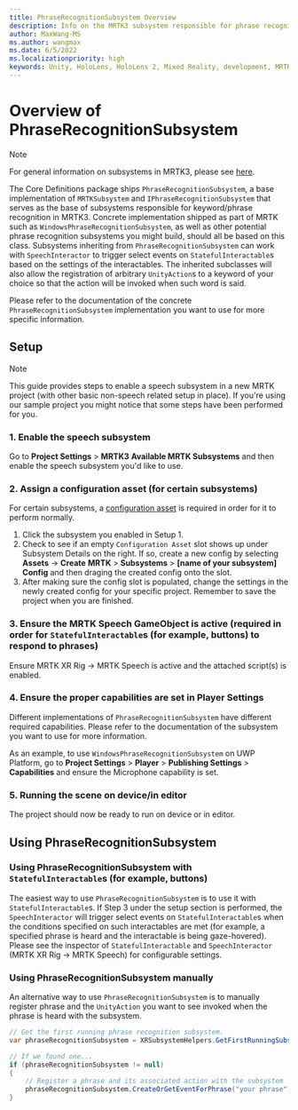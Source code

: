 ```yaml
---
title: PhraseRecognitionSubsystem Overview
description: Info on the MRTK3 subsystem responsible for phrase recognition
author: MaxWang-MS
ms.author: wangmax
ms.date: 6/5/2022
ms.localizationpriority: high
keywords: Unity, HoloLens, HoloLens 2, Mixed Reality, development, MRTK3, phrase, speech, phrase recognition, speech recognition, Mixed Reality Toolkit
---
```


# Overview of PhraseRecognitionSubsystem

> [!NOTE]
> For general information on subsystems in MRTK3, please see [here](../../../../mrtk3-overview/architecture/subsystems.md).

The Core Definitions package ships `PhraseRecognitionSubsystem`, a base implementation of `MRTKSubsystem` and `IPhraseRecognitionSubsystem` that serves  as the base of subsystems responsible for keyword/phrase recognition in MRTK3. Concrete implementation shipped as part of MRTK such as `WindowsPhraseRecognitionSubsystem`, as well as other potential phrase recognition subsystems you might build, should all be based on this class. Subsystems inheriting from `PhraseRecognitionSubsystem` can work with `SpeechInteractor` to trigger select events on `StatefulInteractable`s based on the settings of the interactables. The inherited subclasses will also allow the registration of arbitrary `UnityAction`s to a keyword of your choice so that the action will be invoked when such word is said.

Please refer to the documentation of the concrete `PhraseRecognitionSubsystem` implementation you want to use for more specific information.

## Setup

> [!NOTE]
> This guide provides steps to enable a speech subsystem in a new MRTK project (with other basic non-speech related setup in place). If you're using our sample project you might notice that some steps have been performed for you.

### 1. Enable the speech subsystem

Go to **Project Settings** > **MRTK3** **Available MRTK Subsystems** and then enable the speech subsystem you'd like to use.

### 2. Assign a configuration asset (for certain subsystems)

For certain subsystems, a [configuration asset](../../../../mrtk3-overview/architecture/subsystems.md#configuration) is required in order for it to perform normally. 

1. Click the subsystem you enabled in Setup 1.
1. Check to see if an empty `Configuration Asset` slot shows up under Subsystem Details on the right. If so, create a new config by selecting **Assets** -> **Create** **MRTK** > **Subsystems** > **[name of your subsystem] Config** and then draging the created config onto the slot. 
1. After making sure the config slot is populated, change the settings in the newly created config for your specific project. Remember to save the project when you are finished.

### 3. Ensure the MRTK Speech GameObject is active (required in order for `StatefulInteractable`s (for example, buttons) to respond to phrases)

Ensure MRTK XR Rig -> MRTK Speech is active and the attached script(s) is enabled.

### 4. Ensure the proper capabilities are set in Player Settings

Different implementations of `PhraseRecognitionSubsystem` have different required capabilities. Please refer to the documentation of the subsystem you want to use for more information.

As an example, to use `WindowsPhraseRecognitionSubsystem` on UWP Platform, go to **Project Settings** > **Player** > **Publishing Settings** > **Capabilities** and ensure the Microphone capability is set.

### 5. Running the scene on device/in editor

The project should now be ready to run on device or in editor.

## Using PhraseRecognitionSubsystem

### Using PhraseRecognitionSubsystem with `StatefulInteractable`s (for example, buttons)

The easiest way to use `PhraseRecognitionSubsystem` is to use it with `StatefulInteractable`s. If Step 3 under the setup section is performed, the `SpeechInteractor` will trigger select events on `StatefulInteractable`s when the conditions specified on such interactables are met (for example, a specified phrase is heard and the interactable is being gaze-hovered). Please see the inspector of `StatefulInteractable` and `SpeechInteractor` (MRTK XR Rig -> MRTK Speech) for configurable settings.

### Using PhraseRecognitionSubsystem manually

An alternative way to use `PhraseRecognitionSubsystem` is to manually register phrase and the `UnityAction` you want to see invoked when the phrase is heard with the subsystem.

```c#
// Get the first running phrase recognition subsystem.
var phraseRecognitionSubsystem = XRSubsystemHelpers.GetFirstRunningSubsystem<PhraseRecognitionSubsystem>();

// If we found one...
if (phraseRecognitionSubsystem != null)
{
    // Register a phrase and its associated action with the subsystem
    phraseRecognitionSubsystem.CreateOrGetEventForPhrase("your phrase").AddListener(() => Debug.Log("Phrase recognized"));
}
```
